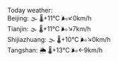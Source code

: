 Today weather:  
Beijing: 🌫  🌡️+11°C 🌬️↙0km/h  
Tianjin: 🌫  🌡️+11°C 🌬️↘7km/h  
Shijiazhuang: 🌫  🌡️+10°C 🌬️↘0km/h  
Tangshan: 🌦 🌡️+13°C 🌬️←9km/h  
